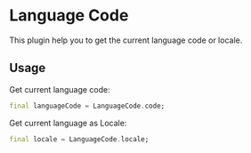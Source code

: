 # Language Code

This plugin help you to get the current language code or locale.

## Usage

Get current language code:

``` dart
final languageCode = LanguageCode.code;
```

Get current language as Locale:

``` dart
final locale = LanguageCode.locale;
```
